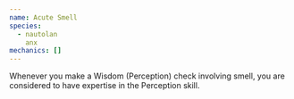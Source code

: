 ```yaml
---
name: Acute Smell
species:
  - nautolan
    anx
mechanics: []
---
```

Whenever you make a Wisdom (Perception) check involving smell, you are considered to have expertise in the Perception skill.
